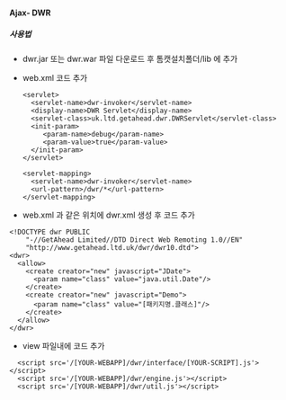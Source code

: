 #### Ajax- DWR 

##### 사용법

- dwr.jar 또는 dwr.war 파일 다운로드 후 톰캣설치폴더/lib 에 추가

- web.xml 코드 추가

  ```
  <servlet>
    <servlet-name>dwr-invoker</servlet-name>
    <display-name>DWR Servlet</display-name>
    <servlet-class>uk.ltd.getahead.dwr.DWRServlet</servlet-class>
    <init-param>
       <param-name>debug</param-name>
       <param-value>true</param-value>
    </init-param>
  </servlet>
  
  <servlet-mapping>
    <servlet-name>dwr-invoker</servlet-name>
    <url-pattern>/dwr/*</url-pattern>
  </servlet-mapping>
  ```

- web.xml 과 같은 위치에 dwr.xml 생성 후 코드 추가

```
<!DOCTYPE dwr PUBLIC
    "-//GetAhead Limited//DTD Direct Web Remoting 1.0//EN"
    "http://www.getahead.ltd.uk/dwr/dwr10.dtd">
<dwr>
  <allow>
    <create creator="new" javascript="JDate">
      <param name="class" value="java.util.Date"/>
    </create>
    <create creator="new" javascript="Demo">
      <param name="class" value="[패키지명.클래스]"/>
    </create>
  </allow>
</dwr>
```


- view 파일내에 코드 추가
```
  <script src='/[YOUR-WEBAPP]/dwr/interface/[YOUR-SCRIPT].js'></script>  
  <script src='/[YOUR-WEBAPP]/dwr/engine.js'></script>
  <script src='/[YOUR-WEBAPP]/dwr/util.js'></script>
```
